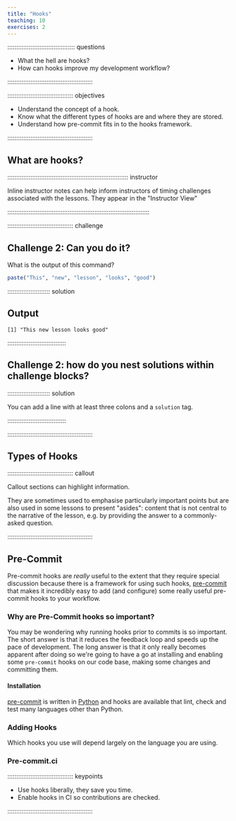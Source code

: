 ```yaml
---
title: "Hooks"
teaching: 10
exercises: 2
---
```


:::::::::::::::::::::::::::::::::::::: questions

- What the hell are hooks?
- How can hooks improve my development workflow?

::::::::::::::::::::::::::::::::::::::::::::::::

::::::::::::::::::::::::::::::::::::: objectives

- Understand the concept of a hook.
- Know what the different types of hooks are and where they are stored.
- Understand how pre-commit fits in to the hooks framework.

::::::::::::::::::::::::::::::::::::::::::::::::

## What are hooks?

:::::::::::::::::::::::::::::::::::::::::::::::::::::::::::::::::::: instructor

Inline instructor notes can help inform instructors of timing challenges associated with the lessons. They appear in the
"Instructor View"

::::::::::::::::::::::::::::::::::::::::::::::::::::::::::::::::::::::::::::::::

::::::::::::::::::::::::::::::::::::: challenge

## Challenge 2: Can you do it?

What is the output of this command?

```r
paste("This", "new", "lesson", "looks", "good")
```

:::::::::::::::::::::::: solution

## Output

```output
[1] "This new lesson looks good"
```

:::::::::::::::::::::::::::::::::

## Challenge 2: how do you nest solutions within challenge blocks?

:::::::::::::::::::::::: solution

You can add a line with at least three colons and a `solution` tag.

:::::::::::::::::::::::::::::::::

::::::::::::::::::::::::::::::::::::::::::::::::

## Types of Hooks

::::::::::::::::::::::::::::::::::::: callout

Callout sections can highlight information.

They are sometimes used to emphasise particularly important points but are also used in some lessons to present
"asides": content that is not central to the narrative of the lesson, e.g. by providing the answer to a commonly-asked
question.

::::::::::::::::::::::::::::::::::::::::::::::::

## Pre-Commit

Pre-commit hooks are _really_ useful to the extent that they require special discussion because there is a framework for
using such hooks, [pre-commit][pre-commit] that makes it incredibly easy to add (and configure) some really useful
pre-commit hooks to your workflow.

### Why are Pre-Commit hooks so important?

You may be wondering why running hooks prior to commits is so important. The short answer is that it reduces the
feedback loop and speeds up the pace of development. The long answer is that it only really becomes apparent after doing
so we're going to have a go at installing and enabling some `pre-commit` hooks on our code base, making some changes and
committing them.

#### Installation

[pre-commit][pre-commit] is written in [Python][python] and hooks are available that lint, check and test many languages
other than Python.

### Adding Hooks

Which hooks you use will depend largely on the language you are using.

### Pre-commit.ci

::::::::::::::::::::::::::::::::::::: keypoints

- Use hooks liberally, they save you time.
- Enable hooks in CI so contributions are checked.

::::::::::::::::::::::::::::::::::::::::::::::::

[pre-commit]: https://pre-commit.com
[python]: https://python.org

